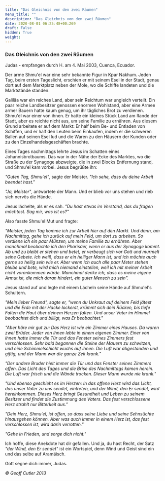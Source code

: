 ```yaml
---
title: "Das Gleichnis von den zwei Räumen"
menu_title: ""
description: "Das Gleichnis von den zwei Räumen"
date: 2020-08-01 06:25:48+00:269
draft: False
hidden: True
weight:
---
```

### Das Gleichnis von den zwei Räumen

Judas - empfangen durch H. am 4. Mai 2003, Cuenca, Ecuador.

Der arme Shmu'el war eine sehr bekannte Figur in Kpar Nakhum. Jeden Tag, beim ersten Tageslicht, erschien er mit seinem Esel in der Stadt, genau dort auf dem Marktplatz neben der Mole, wo die Schiffe landeten und die Marktstände standen.

Galiläa war ein reiches Land, aber sein Reichtum war ungleich verteilt. Ein paar reiche Landbesitzer genossen enormen Wohlstand, aber eine Armee armer Bauern hatte kaum genug, um ihr tägliches Brot zu verdienen. Shmu'el war einer von ihnen. Er hatte ein kleines Stück Land am Rande der Stadt, aber es reichte nicht aus, um seine Familie zu ernähren. Aus diesem Grund arbeitete er auf dem Markt: Er half beim Be- und Entladen von Schiffen, und er half den Leuten beim Einkaufen, indem er die schweren Ballen auf seinen Esel lud und die Waren zu den Häusern der Kunden oder zu den Einzelhandelsgeschäften brachte.

Eines Tages nachmittags lehrte Jesus im Schatten eines Johannisbrotbaums. Das war in der Nähe der Ecke des Marktes, wo die Straße zu der Synagoge abzweigte, die in zwei Blocks Entfernung stand, und Shmu'el kam vorbei. Jesus begrüßte ihn:

*"Guten Tag, Shmu'el"*, sagte der Meister. *"Ich sehe, dass du deine Arbeit beendet hast."*

*"Ja, Meister"*, antwortete der Mann. Und er blieb vor uns stehen und rieb sich nervös die Hände.

Jesus lächelte, als er es sah. *"Du hast etwas im Verstand, das du fragen möchtest. Sag mir, was ist es?"*

Also fasste Shmu'el Mut und fragte:

*"Meister, jeden Tag komme ich zur Arbeit hier auf den Markt. Und dann, am Nachmittag, gehe ich zurück auf mein Feld, um dort zu arbeiten. So verdiene ich ein paar Münzen, um meine Familie zu ernähren. Aber manchmal beobachte ich den Pharisäer, wenn er aus der Synagoge kommt. Ab und zu bleibt er stehen und betet, er verbeugt sich vor Gott und murmelt seine Gebete. Ich weiß, dass er ein heiliger Mann ist, und ich möchte auch gerne so heilig sein wie er. Aber wenn ich auch alle paar Meter stehen bleibe und bete, wird mich niemand einstellen, weil ich mit meiner Arbeit nicht vorankommen würde. Manchmal denke ich, dass es meine eigene Armut ist, die mich daran hindert, ein guter Mensch zu sein".*

Jesus stand auf und legte mit einem Lächeln seine Hände auf Shmu'el's Schultern.

*"Mein lieber Freund", sagte er, "wenn du Unkraut auf deinem Feld jätest und die Erde mit der Hacke lockerst, krümmt sich dein Rücken, bis tiefe Falten die Haut über deinem Herzen falten. Und unser Vater im Himmel beobachtet dich und billigt, was Er beobachtet."*

*"Aber höre mir gut zu: Das Herz ist wie ein Zimmer eines Hauses. Da waren zwei Brüder. Jeder von ihnen lebte in einem eigenen Zimmer. Einer von ihnen hatte immer die Tür und das Fenster seines Zimmers fest verschlossen. Sehr bald begannen die Steine der Mauern zu schwitzen, und eine Schimmelschicht wuchs auf ihnen. Die Luft war abgestanden und giftig, und der Mann war die ganze Zeit krank."*

*"Der andere Bruder hielt immer die Tür und das Fenster seines Zimmers offen. Das Licht des Tages und die Brise des Nachmittags kamen herein. Die Luft war frisch und die Wände trocken. Dieser Mann wurde nie krank."*

*"Und ebenso geschieht es im Herzen: In das offene Herz wird das Licht, das unser Vater zu uns sendet, eintreten, und der Wind, den Er sendet, wird hereinkommen. Dieses Herz bringt Gesundheit und Leben zu seinem Besitzer und findet die Zustimmung des Vaters. Das fest verschlossene Herz strahlt nur Bitterkeit aus."*

*"Dein Herz, Shmu'el, ist offen, so dass seine Liebe und seine Sehnsüchte hinausgehen können. Aber was auch immer in einem Herz ist, das fest verschlossen ist, wird darin verrotten."*

*"Gehe in Frieden, und sorge dich nicht."*

Ich hoffe, diese Anekdote hat dir gefallen. Und ja, du hast Recht, der Satz *"der Wind, den Er sendet"* ist ein Wortspiel, denn Wind und Geist sind ein und das selbe auf Aramäisch.

Gott segne dich immer, Judas.

*© Geoff Cutler 2013*

